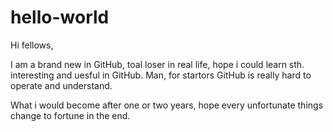 # hello-world

Hi fellows,

I am a brand new in GitHub, toal loser in real life, hope i could learn sth. interesting and uesful in GitHub.
Man, for startors GitHub is really hard to operate and understand.

What i would become after one or two years, hope every unfortunate things change to fortune in the end.
